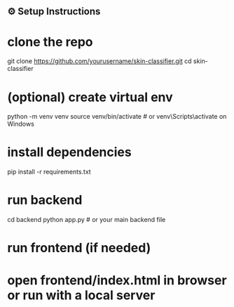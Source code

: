 
## ⚙️ Setup Instructions

# clone the repo
git clone https://github.com/yourusername/skin-classifier.git
cd skin-classifier

# (optional) create virtual env
python -m venv venv
source venv/bin/activate  # or venv\Scripts\activate on Windows

# install dependencies
pip install -r requirements.txt

# run backend
cd backend
python app.py  # or your main backend file

# run frontend (if needed)
# open frontend/index.html in browser or run with a local server
